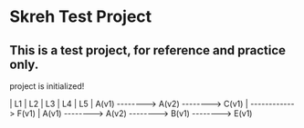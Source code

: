 # Skreh Test Project 
## This is a test project, for reference and practice only.

project is initialized!

|       L1      |       L2      |       L3      |       L4      |       L5      |
        A(v1) --------> A(v2) --------> C(v1)
                                        | ------------> F(v1)
                                                        |
        A(v1) --------> A(v2) --------> B(v1) --------> E(v1)
